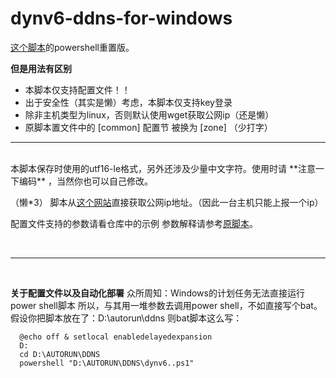 # dynv6-ddns-for-windows
[这个脚本](https://github.com/pd12bbf7608ae1/dynv6-zone-ddns)的powershell重置版。

**但是用法有区别**

- 本脚本仅支持配置文件！！
- 出于安全性（其实是懒）考虑，本脚本仅支持key登录
- 除非主机类型为linux，否则默认使用wget获取公网ip（还是懒）
- 原脚本置文件中的 [common] 配置节 被换为 [zone] （少打字）
***

<br>
本脚本保存时使用的utf16-le格式，另外还涉及少量中文字符。使用时请 **注意一下编码** ，当然你也可以自己修改。


（懒*3） 脚本从[这个网站](ip.sb)直接获取公网ip地址。（因此一台主机只能上报一个ip）

配置文件支持的参数请看仓库中的示例
参数解释请参考[原脚本](https://github.com/pd12bbf7608ae1/dynv6-zone-ddns)。

<br>
  
***

<br>


**关于配置文件以及自动化部署**
众所周知：Windows的计划任务无法直接运行power shell脚本
所以，与其用一堆参数去调用power shell，不如直接写个bat。
假设你把脚本放在了：D:\autorun\ddns
则bat脚本这么写：

~~~
  @echo off & setlocal enabledelayedexpansion
  D:
  cd D:\AUTORUN\DDNS
  powershell "D:\AUTORUN\DDNS\dynv6..ps1"
~~~
